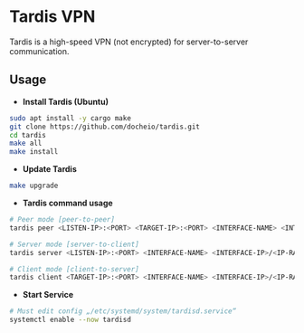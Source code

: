 # Tardis VPN
Tardis is a high-speed VPN (not encrypted) for server-to-server communication.

## Usage
- **Install Tardis (Ubuntu)**
```bash
sudo apt install -y cargo make
git clone https://github.com/docheio/tardis.git
cd tardis
make all
make install
```

- **Update Tardis**
```bash
make upgrade
```

- **Tardis command usage**
```bash
# Peer mode [peer-to-peer]
tardis peer <LISTEN-IP>:<PORT> <TARGET-IP>:<PORT> <INTERFACE-NAME> <INTERFACE-IP>/<IP-RANGE>

# Server mode [server-to-client]
tardis server <LISTEN-IP>:<PORT> <INTERFACE-NAME> <INTERFACE-IP>/<IP-RANGE>

# Client mode [client-to-server]
tardis client <TARGET-IP>:<PORT> <INTERFACE-NAME> <INTERFACE-IP>/<IP-RANGE>
```
- **Start Service**
```bash
# Must edit config „/etc/systemd/system/tardisd.service“
systemctl enable --now tardisd
```